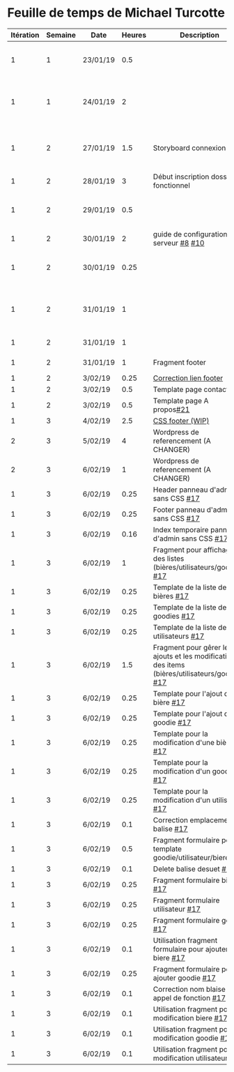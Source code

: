 # Feuille de temps de Michael Turcotte


 **Itération** | **Semaine** | **Date** | **Heures** | **Description** | **Commentaire**
---            |---          |---       |---         |---              |---            
1              | 1           | 23/01/19 | 0.5        |                 | Formation des équipes et recherches de sujet.
1              | 1           | 24/01/19 | 2          |                 | Création du Trello et de ses cartes (User stories).
1              | 2           | 27/01/19 | 1.5        | Storyboard connexion | Maquette et description des étapes de connexion.
1              | 2           | 28/01/19 | 3          | Début inscription dossier fonctionnel | 
1              | 2           | 29/01/19 | 0.5        |                 | Création tiquet Wordpress de la semaine 1
1              | 2           | 30/01/19 | 2          | guide de configuration du serveur [#8](https://github.com/cegepmatane/projet-web-2019-Ca-broue/issues/8) [#10](https://github.com/cegepmatane/projet-web-2019-Ca-broue/issues/10) |
1              | 2           | 30/01/19 | 0.25       |                 | Configuration redirection DNS sur le serveur
1              | 2           | 31/01/19 | 1          |                 | Recherches et configuration pour .htaccess
1              | 2           | 31/01/19 | 1          |                 | Recherches SASS (SCSS)
1              | 2           | 31/01/19 | 1          | Fragment footer | PHP du footer sans CSS
1              | 2           | 3/02/19  | 0.25       | [Correction lien footer](https://github.com/cegepmatane/projet-web-2019-Ca-broue/commit/90eb3ae3393fce25f026a2d6a018a78d7882d876) |
1              | 2           | 3/02/19  | 0.5        | Template page contact[#22](https://github.com/cegepmatane/projet-web-2019-Ca-broue/issues/22) |
1              | 2           | 3/02/19  | 0.5        | Template page A propos[#21](https://github.com/cegepmatane/projet-web-2019-Ca-broue/issues/21) |
1              | 3           | 4/02/19  | 2.5        | [CSS footer (WIP)](https://github.com/cegepmatane/projet-web-2019-Ca-broue/commit/35415f7dfc3d0fef7a1b37cfc011e2f07fa6027a) |
2              | 3           | 5/02/19  | 4          | Wordpress de referencement (A CHANGER) |
2              | 3           | 6/02/19  | 1          | Wordpress de referencement (A CHANGER) |
1              | 3           | 6/02/19  | 0.25          | Header panneau d'admin sans CSS [#17](https://github.com/cegepmatane/projet-web-2019-Ca-broue/issues/17) |
1              | 3           | 6/02/19  | 0.25          | Footer panneau d'admin sans CSS [#17](https://github.com/cegepmatane/projet-web-2019-Ca-broue/issues/17) |
1              | 3           | 6/02/19  | 0.16          | Index temporaire panneau d'admin sans CSS [#17](https://github.com/cegepmatane/projet-web-2019-Ca-broue/issues/17) |
1              | 3           | 6/02/19  | 1          | Fragment pour affichage des listes (bières/utilisateurs/goodies) [#17](https://github.com/cegepmatane/projet-web-2019-Ca-broue/issues/17) |
1              | 3           | 6/02/19  | 0.25          | Template de la liste des bières [#17](https://github.com/cegepmatane/projet-web-2019-Ca-broue/issues/17) |
1              | 3           | 6/02/19  | 0.25          | Template de la liste des goodies [#17](https://github.com/cegepmatane/projet-web-2019-Ca-broue/issues/17) |
1              | 3           | 6/02/19  | 0.25          | Template de la liste des utilisateurs [#17](https://github.com/cegepmatane/projet-web-2019-Ca-broue/issues/17) |
1              | 3           | 6/02/19  | 1.5          | Fragment pour gêrer les ajouts et les modifications des items (bières/utilisateurs/goodies) [#17](https://github.com/cegepmatane/projet-web-2019-Ca-broue/issues/17) |
1              | 3           | 6/02/19  | 0.25          | Template pour l'ajout d'une bière [#17](https://github.com/cegepmatane/projet-web-2019-Ca-broue/issues/17) |
1              | 3           | 6/02/19  | 0.25          | Template pour l'ajout d'un goodie [#17](https://github.com/cegepmatane/projet-web-2019-Ca-broue/issues/17) |
1              | 3           | 6/02/19  | 0.25          | Template pour la modification d'une bière [#17](https://github.com/cegepmatane/projet-web-2019-Ca-broue/issues/17) |
1              | 3           | 6/02/19  | 0.25          | Template pour la modification d'un goodie [#17](https://github.com/cegepmatane/projet-web-2019-Ca-broue/issues/17) |
1              | 3           | 6/02/19  | 0.25          | Template pour la modification d'un utilisateur [#17](https://github.com/cegepmatane/projet-web-2019-Ca-broue/issues/17) |
1              | 3           | 6/02/19  | 0.1          | Correction emplacement balise [#17](https://github.com/cegepmatane/projet-web-2019-Ca-broue/issues/17) |
1              | 3           | 6/02/19  | 0.5          | Fragment formulaire pour template goodie/utilisateur/biere [#17](https://github.com/cegepmatane/projet-web-2019-Ca-broue/issues/17) |
1              | 3           | 6/02/19  | 0.1          | Delete balise desuet [#17](https://github.com/cegepmatane/projet-web-2019-Ca-broue/issues/17) |
1              | 3           | 6/02/19  | 0.25          | Fragment formulaire biere [#17](https://github.com/cegepmatane/projet-web-2019-Ca-broue/issues/17) |
1              | 3           | 6/02/19  | 0.25          | Fragment formulaire utilisateur [#17](https://github.com/cegepmatane/projet-web-2019-Ca-broue/issues/17) |
1              | 3           | 6/02/19  | 0.25          | Fragment formulaire goodie [#17](https://github.com/cegepmatane/projet-web-2019-Ca-broue/issues/17) |
1              | 3           | 6/02/19  | 0.1          | Utilisation fragment formulaire pour ajouter biere [#17](https://github.com/cegepmatane/projet-web-2019-Ca-broue/issues/17) |
1              | 3           | 6/02/19  | 0.25          | Fragment formulaire pour ajouter goodie [#17](https://github.com/cegepmatane/projet-web-2019-Ca-broue/issues/17) |
1              | 3           | 6/02/19  | 0.1          | Correction nom blaise et appel de fonction [#17](https://github.com/cegepmatane/projet-web-2019-Ca-broue/issues/17) |
1              | 3           | 6/02/19  | 0.1          | Utilisation fragment pour modification biere [#17](https://github.com/cegepmatane/projet-web-2019-Ca-broue/issues/17) |
1              | 3           | 6/02/19  | 0.1          | Utilisation fragment pour modification goodie [#17](https://github.com/cegepmatane/projet-web-2019-Ca-broue/issues/17) |
1              | 3           | 6/02/19  | 0.1          | Utilisation fragment pour modification utilisateur [#17](https://github.com/cegepmatane/projet-web-2019-Ca-broue/issues/17) |